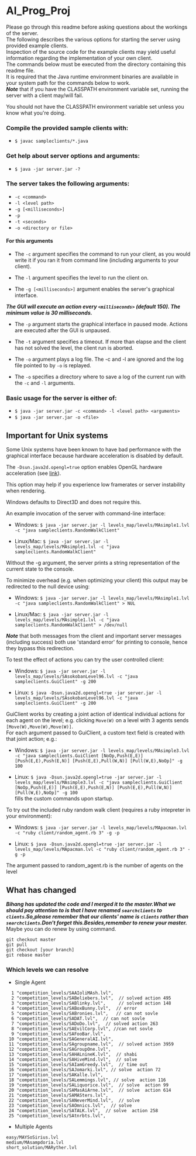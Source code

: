 # AI_Prog_Proj

Please go through this readme before asking questions about the workings of the server.    
The following describes the various options for starting the server using provided example clients.   
Inspection of the source code for the example clients may yield useful information regarding the implementation of your own client.   
The commands below must be executed from the directory containing this readme file.   
It is required that the Java runtime environment binaries are available in your system path for the commands below to work.   
***Note*** that if you have the CLASSPATH environment variable set, running the server with a client may/will fail.   

You should not have the CLASSPATH environment variable set unless you know what you're doing.

### Compile the provided sample clients with:
* ```$ javac sampleclients/*.java```

### Get help about server options and arguments:
* ```$ java -jar server.jar -?```
    
### The server takes the following arguments:
*  ```-c <command>```
*  ```-l <level path>```
*  ```-g [<milliseconds>]```
*  ```-p```
*  ```-t <seconds>```
*  ```-o <directory or file>```

#### For this arguments
- The `-c` <command> argument specifies the command to run your client, as you would write it if you ran it from command line (including arguments to your client).
    
- The `-l` <level path> argument specifies the level to run the client on.
    
- The `-g [<milliseconds>]` argument enables the server's graphical interface.

***The GUI will execute an action every `<milliseconds>` (default 150). The minimum value is 30 milliseconds.***
    
- The `-p` argument starts the graphical interface in paused mode. Actions are executed after the GUI is unpaused.
    
- The `-t` <seconds> argument specifies a timeout. If more than <seconds> elapse and the client has not solved the level, the client run is aborted.
    
- The `-o` <file> argument plays a log file. The -c and -l are ignored and the log file pointed to by `-o` is replayed.

- The `-o` <directory> specifies a directory where to save a log of the current run with the `-c` and `-l` arguments.
    
### Basic usage for the server is either of:
* ```$ java -jar server.jar -c <command> -l <level path> <arguments>```
* ```$ java -jar server.jar -o <file>```

## Important for Unix systems 
Some Unix systems have been known to have bad performance with the graphical interface because hardware acceleration is disabled by default.   

The `-Dsun.java2d.opengl=true` option enables OpenGL hardware acceleration (see [link](http://docs.oracle.com/javase/8/docs/technotes/guides/2d/flags.html)).   

This option may help if you experience low framerates or server instability when rendering.   

Windows defaults to Direct3D and does not require this.
    
An example invocation of the server with command-line interface:
* Windows:   ```$ java -jar server.jar -l levels_map/levels/MAsimple1.lvl -c "java sampleclients.RandomWalkClient"```

* Linux/Mac: ```$ java -jar server.jar -l levels_map/levels/MAsimple1.lvl -c "java sampleclients.RandomWalkClient"```
    
Without the -g argument, the server prints a string representation of the current state to the console.   

To minimize overhead (e.g. when optimizing your client) this output may be redirected to the null device using:
* Windows:   ```$ java -jar server.jar -l levels_map/levels/MAsimple1.lvl -c "java sampleclients.RandomWalkClient" > NUL```

* Linux/Mac: ```$ java -jar server.jar -l levels_map/levels/MAsimple1.lvl -c "java sampleclients.RandomWalkClient" > /dev/null```   

***Note*** that both messages from the client and important server messages (including success) both use 'standard error' for printing to console, hence they bypass this redirection.
    
To test the effect of actions you can try the user controlled client:   
* Windows: ```$ java -jar server.jar -l levels_map/levels/SAsokobanLevel96.lvl -c "java sampleclients.GuiClient" -g 200```

* Linux:   ```$ java -Dsun.java2d.opengl=true -jar server.jar -l levels_map/levels/SAsokobanLevel96.lvl -c "java sampleclients.GuiClient" -g 200```
    
GuiClient works by creating a joint action of identical individual actions for each agent on the level; e.g. clicking `Move(W)` on a level with 3 agents sends `[Move(W),Move(W),Move(W)]`.  
For each argument passed to GuiClient, a custom text field is created with that joint action; e.g.:
* Windows: ```$ java -jar server.jar -l levels_map/levels/MAsimple3.lvl -c "java sampleclients.GuiClient [NoOp,Push(E,E)] [Push(E,E),Push(E,N)] [Push(E,E),Pull(W,N)] [Pull(W,E),NoOp]" -g 100```

* Linux:   ```$ java -Dsun.java2d.opengl=true -jar server.jar -l levels_map/levels/MAsimple3.lvl -c "java sampleclients.GuiClient [NoOp,Push(E,E)] [Push(E,E),Push(E,N)] [Push(E,E),Pull(W,N)] [Pull(W,E),NoOp]" -g 100```   
fills the custom commands upon startup.
    
To try out the included ruby random walk client (requires a ruby intepreter in your environment):
* Windows: ```$ java -jar server.jar -l levels_map/levels/MApacman.lvl -c "ruby client/random_agent.rb 3" -g -p```

* Linux:   ```$ java -Dsun.java2d.opengl=true -jar server.jar -l levels_map/levels/MApacman.lvl -c "ruby client/random_agent.rb 3" -g -p```   

The argument passed to random_agent.rb is the number of agents on the level

## What has changed
***Bihang has updated the code and I merged it to the master.What we should pay attention to is that I have renamed `searchclients` to `clients`.So,please remember that our clients' name is `clients` rather than `searchclients`.Don't forget this.Besides,remember to renew your master.***  
Maybe you can do renew by using command.   
```
git checkout master   
git pull  
git checkout [your branch]
git rebase master
```

### Which levels we can resolve
* Single Agent
```
  1 "competition_levels/SAAIoliMAsh.lvl",
  2 "competition_levels/SABeliebers.lvl",  // solved action 495
  3 "competition_levels/SABlinky.lvl",     // solved action 148
  4 "competition_levels/SABoxBunny.lvl",  // error
  5 "competition_levels/SABronies.lvl",   // can not sovle
  6 "competition_levels/SADAT.lvl",  // can not sovle
  7 "competition_levels/SADoDo.lvl",  // solved action 263
  8 "competition_levels/SAEvilCorp.lvl", //can not sovle
  9 "competition_levels/SAFooBar.lvl",
 10 "competition_levels/SAGeneralAI.lvl",
 11 "competition_levels/SAgroupname.lvl",  // solved action 3959
 12 "competition_levels/SAGroupOne.lvl",
 13 "competition_levels/SAHALnineK.lvl",  // shabi
 14 "competition_levels/SAHiveMind.lvl",  // solve
 15 "competition_levels/SAIamGreedy.lvl",  // time out
 16 "competition_levels/SAJomarki.lvl", // solve  action 72
 17 "competition_levels/SAKalle.lvl",
 18 "competition_levels/SALemmings.lvl", // solve  action 116
 19 "competition_levels/SALiquorice.lvl",  // solve  action 99
 20 "competition_levels/SAMasAiArne.lvl",  // solve  action 614
 21 "competition_levels/SAMASters.lvl",
 22 "competition_levels/SANeverMind.lvl",  // solve
 23 "competition_levels/SAOmnics.lvl",  // solve
 24 "competition_levels/SATALK.lvl",  // solve  action 258
 25 "competition_levels/SAtnrbts.lvl",

```
* Multiple Agents
```
easy/MAYSoSirius.lvl  
medium/MAsampdoria.lvl  
short_solution/MARyther.lvl
```
